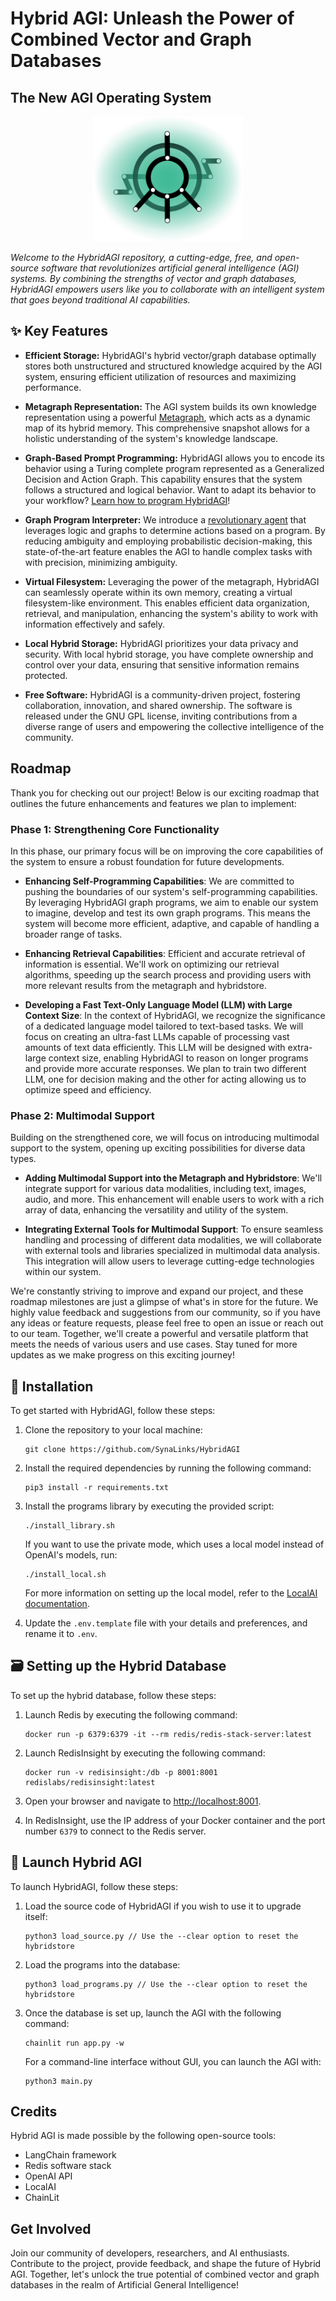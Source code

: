 # Hybrid AGI: Unleash the Power of Combined Vector and Graph Databases
## The New AGI Operating System

<p align="center">
  <img height="200" width ="240" src="img/synalinks_logo.png">
</p>

*Welcome to the HybridAGI repository, a cutting-edge, free, and open-source software that revolutionizes artificial general intelligence (AGI) systems. By combining the strengths of vector and graph databases, HybridAGI empowers users like you to collaborate with an intelligent system that goes beyond traditional AI capabilities.*

## ✨ Key Features

- **Efficient Storage:** HybridAGI's hybrid vector/graph database optimally stores both unstructured and structured knowledge acquired by the AGI system, ensuring efficient utilization of resources and maximizing performance.

- **Metagraph Representation:** The AGI system builds its own knowledge representation using a powerful [Metagraph](METAGRAPH.md), which acts as a dynamic map of its hybrid memory. This comprehensive snapshot allows for a holistic understanding of the system's knowledge landscape.

- **Graph-Based Prompt Programming:** HybridAGI allows you to encode its behavior using a Turing complete program represented as a Generalized Decision and Action Graph. This capability ensures that the system follows a structured and logical behavior. Want to adapt its behavior to your workflow? [Learn how to program HybridAGI](https://github.com/SynaLinks/HybridAGI-library)!

- **Graph Program Interpreter:** We introduce a [revolutionary agent](hybrid_agi/agents/interpreters/program_interpreter.py) that leverages logic and graphs to determine actions based on a program. By reducing ambiguity and employing probabilistic decision-making, this state-of-the-art feature enables the AGI to handle complex tasks with with precision, minimizing ambiguity.

- **Virtual Filesystem:** Leveraging the power of the metagraph, HybridAGI can seamlessly operate within its own memory, creating a virtual filesystem-like environment. This enables efficient data organization, retrieval, and manipulation, enhancing the system's ability to work with information effectively and safely.

- **Local Hybrid Storage:** HybridAGI prioritizes your data privacy and security. With local hybrid storage, you have complete ownership and control over your data, ensuring that sensitive information remains protected.

- **Free Software:** HybridAGI is a community-driven project, fostering collaboration, innovation, and shared ownership. The software is released under the GNU GPL license, inviting contributions from a diverse range of users and empowering the collective intelligence of the community.

## Roadmap

Thank you for checking out our project! Below is our exciting roadmap that outlines the future enhancements and features we plan to implement:

### Phase 1: Strengthening Core Functionality

In this phase, our primary focus will be on improving the core capabilities of the system to ensure a robust foundation for future developments.

- **Enhancing Self-Programming Capabilities**:
We are committed to pushing the boundaries of our system's self-programming capabilities. By leveraging HybridAGI graph programs, we aim to enable our system to imagine, develop and test its own graph programs. This means the system will become more efficient, adaptive, and capable of handling a broader range of tasks.

- **Enhancing Retrieval Capabilities**:
Efficient and accurate retrieval of information is essential. We'll work on optimizing our retrieval algorithms, speeding up the search process and providing users with more relevant results from the metagraph and hybridstore.

- **Developing a Fast Text-Only Language Model (LLM) with Large Context Size**:
In the context of HybridAGI, we recognize the significance of a dedicated language model tailored to text-based tasks. We will focus on creating an ultra-fast LLMs capable of processing vast amounts of text data efficiently. This LLM will be designed with extra-large context size, enabling HybridAGI to reason on longer programs and provide more accurate responses. We plan to train two different LLM, one for decision making and the other for acting allowing us to optimize speed and efficiency.

### Phase 2: Multimodal Support

Building on the strengthened core, we will focus on introducing multimodal support to the system, opening up exciting possibilities for diverse data types.

- **Adding Multimodal Support into the Metagraph and Hybridstore**:
We'll integrate support for various data modalities, including text, images, audio, and more. This enhancement will enable users to work with a rich array of data, enhancing the versatility and utility of the system.

- **Integrating External Tools for Multimodal Support**:
To ensure seamless handling and processing of different data modalities, we will collaborate with external tools and libraries specialized in multimodal data analysis. This integration will allow users to leverage cutting-edge technologies within our system.

We're constantly striving to improve and expand our project, and these roadmap milestones are just a glimpse of what's in store for the future. We highly value feedback and suggestions from our community, so if you have any ideas or feature requests, please feel free to open an issue or reach out to our team. Together, we'll create a powerful and versatile platform that meets the needs of various users and use cases. Stay tuned for more updates as we make progress on this exciting journey!

## 🎉 Installation

To get started with HybridAGI, follow these steps:

1. Clone the repository to your local machine:
   ```
   git clone https://github.com/SynaLinks/HybridAGI
   ```

2. Install the required dependencies by running the following command:
   ```
   pip3 install -r requirements.txt
   ```

3. Install the programs library by executing the provided script:
   ```
   ./install_library.sh
   ```

   If you want to use the private mode, which uses a local model instead of OpenAI's models, run:
   ```
   ./install_local.sh
   ```

   For more information on setting up the local model, refer to the [LocalAI documentation](https://github.com/go-skynet/LocalAI).

4. Update the `.env.template` file with your details and preferences, and rename it to `.env`.

## 🗃️ Setting up the Hybrid Database

To set up the hybrid database, follow these steps:

1. Launch Redis by executing the following command:
   ```
   docker run -p 6379:6379 -it --rm redis/redis-stack-server:latest
   ```

2. Launch RedisInsight by executing the following command:
   ```
   docker run -v redisinsight:/db -p 8001:8001 redislabs/redisinsight:latest
   ```

3. Open your browser and navigate to [http://localhost:8001](http://localhost:8001).

4. In RedisInsight, use the IP address of your Docker container and the port number `6379` to connect to the Redis server.

## 🚀 Launch Hybrid AGI

To launch HybridAGI, follow these steps:

1. Load the source code of HybridAGI if you wish to use it to upgrade itself:
   ```
   python3 load_source.py // Use the --clear option to reset the hybridstore
   ```

2. Load the programs into the database:
   ```
   python3 load_programs.py // Use the --clear option to reset the hybridstore
   ```

3. Once the database is set up, launch the AGI with the following command:
   ```
   chainlit run app.py -w
   ```

   For a command-line interface without GUI, you can launch the AGI with:
   ```
   python3 main.py
   ```

## Credits

Hybrid AGI is made possible by the following open-source tools:

- LangChain framework
- Redis software stack
- OpenAI API
- LocalAI
- ChainLit

## Get Involved

Join our community of developers, researchers, and AI enthusiasts. Contribute to the project, provide feedback, and shape the future of Hybrid AGI. Together, let's unlock the true potential of combined vector and graph databases in the realm of Artificial General Intelligence!